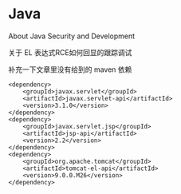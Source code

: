 # Java
About Java Security and Development

关于 EL 表达式RCE如何回显的跟踪调试

补充一下文章里没有给到的 maven 依赖

    <dependency>
        <groupId>javax.servlet</groupId>
        <artifactId>javax.servlet-api</artifactId>
        <version>3.1.0</version>
    </dependency>
    <dependency>
        <groupId>javax.servlet.jsp</groupId>
        <artifactId>jsp-api</artifactId>
        <version>2.2</version>
    </dependency>
    <dependency>
        <groupId>org.apache.tomcat</groupId>
        <artifactId>tomcat-el-api</artifactId>
        <version>9.0.0.M26</version>
    </dependency>
